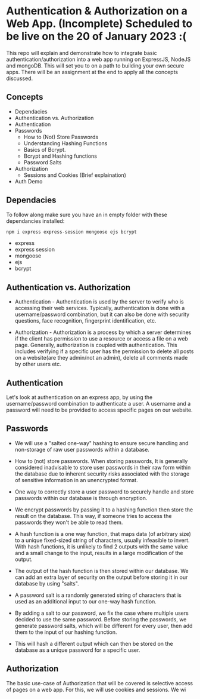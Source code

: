 # Authentication & Authorization on a Web App. (Incomplete) Scheduled to be live on the 20 of January 2023 :(
 This repo will explain and demonstrate how to integrate basic authentication/authorization into a web app running on ExpressJS, NodeJS and mongoDB. This will set you to on a path to building your own secure apps. There will be an assignment at the end to apply all the concepts discussed.

## Concepts
- Dependacies
- Authentication vs. Authorization
- Authentication
- Passwords
  - How to (Not) Store Passwords
  - Understanding Hashing Functions
  - Basics of Bcrypt.
  - Bcrypt and Hashing functions
  - Password Salts
- Authorization
  - Sessions and Cookies (Brief explaination)
- Auth Demo

## Dependacies
To follow along make sure you have an in empty folder with these dependancies installed:
```markdown
npm i express express-session mongoose ejs bcrypt
```
- express
- express session
- mongoose
- ejs
- bcrypt

## Authentication vs. Authorization
- Authentication - Authentication is used by the server to verify who is accessing their web services. Typically, authentication is done with a username/password combination, but it can also be done with security questions, face recognition, fingerprint identification, etc.

- Authorization - Authorization is a process by which a server determines if the client has permission to use a resource or access a file on a web page. Generally, authorization is coupled with authentication. This includes verifying if a specific user has the permission to delete all posts on a website(are they admin/not an admin), delete all comments made by other users etc.

## Authentication
Let's look at authentication on an express app, by using the username/password combination to authenticate a user. A username and a password will need to be provided to access specific pages on our website.
## Passwords
- We will use a "salted one-way" hashing to ensure secure handling and non-storage of raw user passwords within a database.
  
- How to (not) store passwords. When storing passwords, It is generally considered inadvisable to store user passwords in their raw form within the database due to inherent security risks associated with the storage of sensitive information in an unencrypted format.
- One way to correctly store a user password to securely handle and store passwords within our database is through encryption. 
- We encrypt passwords by passing it to a hashing function then store the result on the database. This way, if someone tries to access the passwords they won't be able to read them.
- A hash function is a one way function, that maps data (of arbitrary size) to a unique fixed-sized string of characters, usually infeasible to invert. With hash functions, it is unlikely to find 2 outputs with the same value and a small change to the input, results in a large modification of the output.
- The output of the hash function is then stored within our database. We can add an extra layer of security on the output before storing it in our database by using "salts".
- A password salt is a randomly generated string of characters that is used as an additional input to our one-way hash function. 
- By adding a salt to our password, we fix the case where multiple users decided to use the same password. Before storing the passwords, we generate password salts, which will be different for every user, then add them to the input of our hashing function. 
- This will hash a different output which can then be stored on the database as a unique password for a specific user.
## Authorization
The basic use-case of Authorization that will be covered is selective access of pages on a web app. For this, we will use cookies and sessions. We wi


